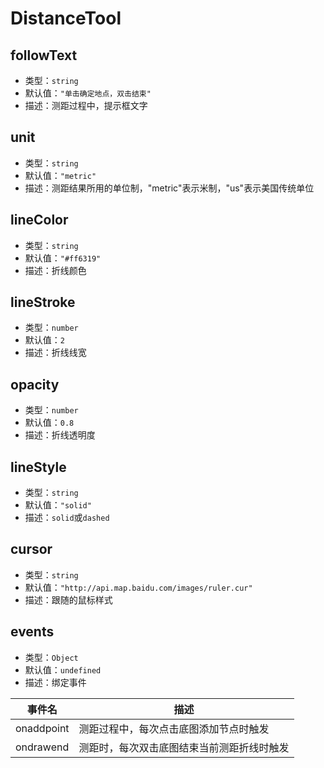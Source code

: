# DistanceTool

## followText

- 类型：`string`
- 默认值：`"单击确定地点，双击结束"`
- 描述：测距过程中，提示框文字

## unit

- 类型：`string`
- 默认值：`"metric"`
- 描述：测距结果所用的单位制，"metric"表示米制，"us"表示美国传统单位

## lineColor

- 类型：`string`
- 默认值：`"#ff6319"`
- 描述：折线颜色

## lineStroke

- 类型：`number`
- 默认值：`2`
- 描述：折线线宽

## opacity

- 类型：`number`
- 默认值：`0.8`
- 描述：折线透明度

## lineStyle

- 类型：`string`
- 默认值：`"solid"`
- 描述：`solid`或`dashed`

## cursor

- 类型：`string`
- 默认值：`"http://api.map.baidu.com/images/ruler.cur"`
- 描述：跟随的鼠标样式

## events

- 类型：`Object`
- 默认值：`undefined`
- 描述：绑定事件

| 事件名     | 描述                                       |
| ---------- | ------------------------------------------ |
| onaddpoint | 测距过程中，每次点击底图添加节点时触发     |
| ondrawend  | 测距时，每次双击底图结束当前测距折线时触发 |
